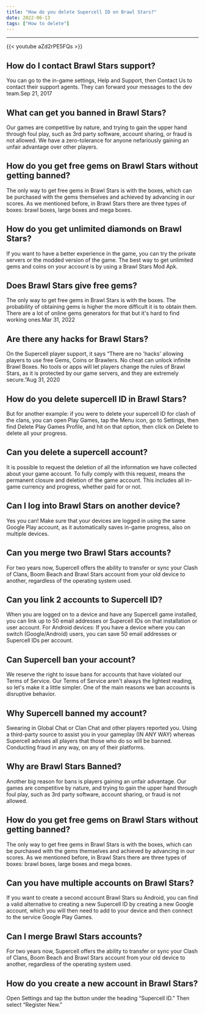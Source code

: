 ```yaml
---
title: "How do you delete Supercell ID on Brawl Stars?"
date: 2022-06-13
tags: ["How to delete"]
---
```


---
{{< youtube aZd2rPE5FQs >}}
## How do I contact Brawl Stars support?
You can go to the in-game settings, Help and Support, then Contact Us to contact their support agents. They can forward your messages to the dev team.Sep 21, 2017

## What can get you banned in Brawl Stars?
Our games are competitive by nature, and trying to gain the upper hand through foul play, such as 3rd party software, account sharing, or fraud is not allowed. We have a zero-tolerance for anyone nefariously gaining an unfair advantage over other players.

## How do you get free gems on Brawl Stars without getting banned?
The only way to get free gems in Brawl Stars is with the boxes, which can be purchased with the gems themselves and achieved by advancing in our scores. As we mentioned before, in Brawl Stars there are three types of boxes: brawl boxes, large boxes and mega boxes.

## How do you get unlimited diamonds on Brawl Stars?
If you want to have a better experience in the game, you can try the private servers or the modded version of the game. The best way to get unlimited gems and coins on your account is by using a Brawl Stars Mod Apk.

## Does Brawl Stars give free gems?
The only way to get free gems in Brawl Stars is with the boxes. The probability of obtaining gems is higher the more difficult it is to obtain them. There are a lot of online gems generators for that but it's hard to find working ones.Mar 31, 2022

## Are there any hacks for Brawl Stars?
On the Supercell player support, it says “There are no 'hacks' allowing players to use free Gems, Coins or Brawlers. No cheat can unlock infinite Brawl Boxes. No tools or apps will let players change the rules of Brawl Stars, as it is protected by our game servers, and they are extremely secure.”Aug 31, 2020

## How do you delete supercell ID in Brawl Stars?
But for another example: if you were to delete your supercell ID for clash of the clans, you can open Play Games, tap the Menu icon, go to Settings, then find Delete Play Games Profile, and hit on that option, then click on Delete to delete all your progress.

## Can you delete a supercell account?
It is possible to request the deletion of all the information we have collected about your game account. To fully comply with this request, means the permanent closure and deletion of the game account. This includes all in-game currency and progress, whether paid for or not.

## Can I log into Brawl Stars on another device?
Yes you can! Make sure that your devices are logged in using the same Google Play account, as it automatically saves in-game progress, also on multiple devices.

## Can you merge two Brawl Stars accounts?
For two years now, Supercell offers the ability to transfer or sync your Clash of Clans, Boom Beach and Brawl Stars account from your old device to another, regardless of the operating system used.

## Can you link 2 accounts to Supercell ID?
When you are logged on to a device and have any Supercell game installed, you can link up to 50 email addresses or Supercell IDs on that installation or user account. For Android devices: If you have a device where you can switch (Google/Android) users, you can save 50 email addresses or Supercell IDs per account.

## Can Supercell ban your account?
We reserve the right to issue bans for accounts that have violated our Terms of Service. Our Terms of Service aren't always the lightest reading, so let's make it a little simpler. One of the main reasons we ban accounts is disruptive behavior.

## Why Supercell banned my account?
Swearing in Global Chat or Clan Chat and other players reported you. Using a third-party source to assist you in your gameplay (IN ANY WAY) whereas Supercell advises all players that those who do so will be banned. Conducting fraud in any way, on any of their platforms.

## Why are Brawl Stars Banned?
Another big reason for bans is players gaining an unfair advantage. Our games are competitive by nature, and trying to gain the upper hand through foul play, such as 3rd party software, account sharing, or fraud is not allowed.

## How do you get free gems on Brawl Stars without getting banned?
The only way to get free gems in Brawl Stars is with the boxes, which can be purchased with the gems themselves and achieved by advancing in our scores. As we mentioned before, in Brawl Stars there are three types of boxes: brawl boxes, large boxes and mega boxes.

## Can you have multiple accounts on Brawl Stars?
If you want to create a second account Brawl Stars su Android, you can find a valid alternative to creating a new Supercell ID by creating a new Google account, which you will then need to add to your device and then connect to the service Google Play Games.

## Can I merge Brawl Stars accounts?
For two years now, Supercell offers the ability to transfer or sync your Clash of Clans, Boom Beach and Brawl Stars account from your old device to another, regardless of the operating system used.

## How do you create a new account in Brawl Stars?
Open Settings and tap the button under the heading “Supercell ID.” Then select “Register New.”

